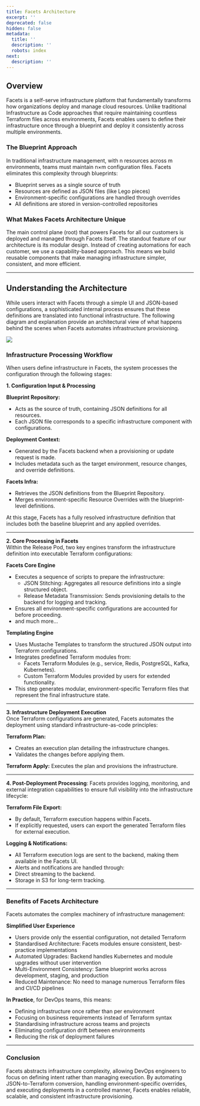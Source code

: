 ```yaml
---
title: Facets Architecture
excerpt: ''
deprecated: false
hidden: false
metadata:
  title: ''
  description: ''
  robots: index
next:
  description: ''
---
```

## Overview

Facets is a self-serve infrastructure platform that fundamentally transforms how organizations deploy and manage cloud resources. Unlike traditional Infrastructure as Code approaches that require maintaining countless Terraform files across environments, Facets enables users to define their infrastructure once through a blueprint and deploy it consistently across multiple environments.

### The Blueprint Approach

In traditional infrastructure management, with n resources across m environments, teams must maintain n×m configuration files. Facets eliminates this complexity through blueprints:

* Blueprint serves as a single source of truth
* Resources are defined as JSON files (like Lego pieces)
* Environment-specific configurations are handled through overrides
* All definitions are stored in version-controlled repositories

### What Makes Facets Architecture Unique

The main control plane (root) that powers Facets for all our customers is deployed and managed through Facets itself. The standout feature of our architecture is its modular design. Instead of creating automations for each customer, we use a capability-based approach. This means we build reusable components that make managing infrastructure simpler, consistent, and more efficient.

***

## Understanding the Architecture

While users interact with Facets through a simple UI and JSON-based configurations, a sophisticated internal process ensures that these definitions are translated into functional infrastructure. The following diagram and explanation provide an architectural view of what happens behind the scenes when Facets automates infrastructure provisioning.

<Image align="center" src="https://files.readme.io/1b9eef67f44d06aca32903f1242391667917b91b07ba5bf4633b6e9d9b4ada04-diagram-export-11-03-2025-11_40_41.png" />

### Infrastructure Processing Workflow

When users define infrastructure in Facets, the system processes the configuration through the following stages:

**1. Configuration Input & Processing**

**Blueprint Repository:**

* Acts as the source of truth, containing JSON definitions for all resources.
* Each JSON file corresponds to a specific infrastructure component with configurations.

**Deployment Context:**

* Generated by the Facets backend when a provisioning or update request is made.
* Includes metadata such as the target environment, resource changes, and override definitions.

**Facets Infra:**

* Retrieves the JSON definitions from the Blueprint Repository.
* Merges environment-specific Resource Overrides with the blueprint-level definitions.

At this stage, Facets has a fully resolved infrastructure definition that includes both the baseline blueprint and any applied overrides.

***

**2. Core Processing in Facets**\
Within the Release Pod, two key engines transform the infrastructure definition into executable Terraform configurations:

**Facets Core Engine**

* Executes a sequence of scripts to prepare the infrastructure:
  * JSON Stitching: Aggregates all resource definitions into a single structured object.
  * Release Metadata Transmission: Sends provisioning details to the backend for logging and tracking.
* Ensures all environment-specific configurations are accounted for before proceeding.
* and much more...

**Templating Engine**

* Uses Mustache Templates to transform the structured JSON output into Terraform configurations.
* Integrates predefined Terraform modules from:
  * Facets Terraform Modules (e.g., service, Redis, PostgreSQL, Kafka, Kubernetes).
  * Custom Terraform Modules provided by users for extended functionality.
* This step generates modular, environment-specific Terraform files that represent the final infrastructure state.

***

**3. Infrastructure Deployment Execution**\
Once Terraform configurations are generated, Facets automates the deployment using standard infrastructure-as-code principles:

**Terraform Plan:**

* Creates an execution plan detailing the infrastructure changes.
* Validates the changes before applying them.

**Terraform Apply:** Executes the plan and provisions the infrastructure.

***

**4. Post-Deployment Processing**: Facets provides logging, monitoring, and external integration capabilities to ensure full visibility into the infrastructure lifecycle:

**Terraform File Export:**

* By default, Terraform execution happens within Facets.
* If explicitly requested, users can export the generated Terraform files for external execution.

**Logging & Notifications:**

* All Terraform execution logs are sent to the backend, making them available in the Facets UI.
* Alerts and notifications are handled through:
* Direct streaming to the backend.
* Storage in S3 for long-term tracking.

***

### Benefits of Facets Architecture

Facets automates the complex machinery of infrastructure management:

**Simplified User Experience**

* Users provide only the essential configuration, not detailed Terraform
* Standardised Architecture: Facets modules ensure consistent, best-practice implementations
* Automated Upgrades: Backend handles Kubernetes and module upgrades without user intervention
* Multi-Environment Consistency: Same blueprint works across development, staging, and production
* Reduced Maintenance: No need to manage numerous Terraform files and CI/CD pipelines

**In Practice**, for DevOps teams, this means:

* Defining infrastructure once rather than per environment
* Focusing on business requirements instead of Terraform syntax
* Standardising infrastructure across teams and projects
* Eliminating configuration drift between environments
* Reducing the risk of deployment failures

***

### Conclusion

Facets abstracts infrastructure complexity, allowing DevOps engineers to focus on defining intent rather than managing execution. By automating JSON-to-Terraform conversion, handling environment-specific overrides, and executing deployments in a controlled manner, Facets enables reliable, scalable, and consistent infrastructure provisioning.
